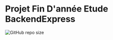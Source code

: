 # Projet Fin D'année Etude BackendExpress

![GitHub repo size](https://img.shields.io/github/repo-size/AzizBenIsmail/PFE_StudySphere-_BackendExpress)



